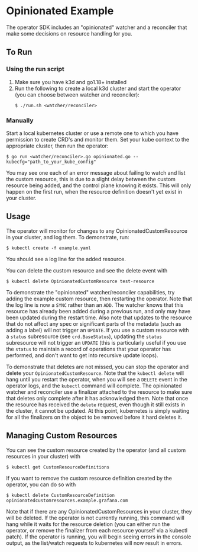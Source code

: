 # Opinionated Example

The operator SDK includes an "opinionated" watcher and a reconciler that make some decisions on resource handling for you.

## To Run

### Using the run script

1. Make sure you have k3d and go1.18+ installed
2. Run the following to create a local k3d cluster and start the operator (you can choose between watcher and reconciler):
    ```shell
   $ ./run.sh <watcher/reconciler>
    ```

### Manually

Start a local kubernetes cluster or use a remote one to which you have permission to create CRD's and monitor them.
Set your kube context to the appropriate cluster, then run the operator:

```shell
$ go run <watcher/reconciler>.go opinionated.go --kubecfg="path_to_your_kube_config"
```

You may see one each of an error message about failing to watch and list the custom resource,
this is due to a slight delay between the custom resource being added, and the control plane knowing it exists.
This will only happen on the first run, when the resource definition doesn't yet exist in your cluster.

## Usage

The operator will monitor for changes to any OpinionatedCustomResource in your cluster, and log them. To demonstrate,
run:

```shell
$ kubectl create -f example.yaml
```

You should see a log line for the added resource.

You can delete the custom resource and see the delete event with

```shell
$ kubectl delete OpinionatedCustomResource test-resource
```

To demonstrate the "opinionated" watcher/reconciler capabilities, try adding the example custom resource, then restarting the
operator.
Note that the log line is now a `SYNC` rather than an `ADD`. The watcher knows that this resource has already been added
during a previous run,
and only may have been updated during the restart time. Also note that updates to the resource that do not affect any
spec  or significant parts of the metadata (such as adding a label) will not trigger an `UPDATE`. 
If you use a custom resource with a `status` subresource (see `crd.BaseStatus`),
updating the `status` subresource will not trigger an `UPDATE` (this is particularly useful if you use the `status`
to maintain a record of operations that your operator has performed, and don't want to get into recursive update loops).

To demonstrate that deletes are not missed, you can stop the operator and delete your `OpinionatedCustomResource`.
Note that the `kubectl delete` will hang until you restart the operator, when you will see a `DELETE` event in the
operator logs, and the `kubectl` command will complete. 
The opinionated watcher and reconciler use a finalizer attached to the resource to make sure that deletes only complete
after it has acknowledged them. Note that once the resource has received the `delete` request, even though it still
exists in the cluster, it cannot be updated.
At this point, kubernetes is simply waiting for all the finalizers on the object to be removed before it hard deletes
it.

## Managing Custom Resources

You can see the custom resource created by the operator (and all custom resources in your cluster) with

```shell
$ kubectl get CustomResourceDefinitions
```

If you want to remove the custom resource definition created by the operator, you can do so with

```shell
$ kubectl delete CustomResourceDefinition opinionatedcustomresources.example.grafana.com
```

Note that if there are any OpinionatedCustomResources in your cluster, they will be deleted.
If the operator is not currently running, this command will hang while it waits for the resource deletion
(you can either run the operator, or remove the finalizer from each resource yourself via a kubectl patch).
If the operator is running, you will begin seeing errors in the console output, as the list/watch requests to kubernetes
will now result in errors.